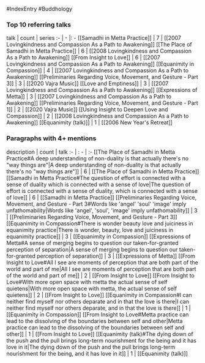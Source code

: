#IndexEntry #Buddhology

### Top 10 referring talks
talk | count | series
:- | - |: -
[[Samadhi in Metta Practice]] | 7 | [[2007 Lovingkindness and Compassion As a Path to Awakening]]
[[The Place of Samadhi in Metta Practice]] | 6 | [[2008 Lovingkindness and Compassion As a Path to Awakening]]
[[From Insight to Love]] | 6 | [[2007 Lovingkindness and Compassion As a Path to Awakening]]
[[Equanimity in Compassion]] | 4 | [[2007 Lovingkindness and Compassion As a Path to Awakening]]
[[Preliminaries Regarding Voice, Movement, and Gesture - Part 3]] | 3 | [[2020 Vajra Music]]
[[Love and Emptiness]] | 3 | [[2007 Lovingkindness and Compassion As a Path to Awakening]]
[[Expressions of Metta]] | 3 | [[2007 Lovingkindness and Compassion As a Path to Awakening]]
[[Preliminaries Regarding Voice, Movement, and Gesture - Part 1]] | 2 | [[2020 Vajra Music]]
[[Using Insight to Deepen Love and Compassion]] | 2 | [[2008 Lovingkindness and Compassion As a Path to Awakening]]
[[Equanimity (talk)]] | 1 | [[2006 New Year's Retreat]]

### Paragraphs with 4+ mentions
description | count | talk
:- | : - | :-
[[The Place of Samadhi in Metta Practice#A deep understanding of non-duality is that actually there's no "way things are"\|A deep understanding of non-duality is that actually there's no "way things are"]] | 6 | [[The Place of Samadhi in Metta Practice]]
[[Samadhi in Metta Practice#The question of effort is connected with a sense of duality which is connected with a sense of love\|The question of effort is connected with a sense of duality, which is connected with a sense of love]] | 6 | [[Samadhi in Metta Practice]]
[[Preliminaries Regarding Voice, Movement, and Gesture - Part 3#Words like 'angel' 'soul' 'image' imply unfathomability\|Words like 'angel', 'soul', 'image' imply unfathomability]] | 3 | [[Preliminaries Regarding Voice, Movement, and Gesture - Part 3]]
[[Equanimity in Compassion#There is wonder beauty love and juiciness in equanimity practice\|There is wonder, beauty, love and juiciness in equanimity practice]] | 3 | [[Equanimity in Compassion]]
[[Expressions of Metta#A sense of merging begins to question our taken-for-granted perception of separation\|A sense of merging begins to question our taken-for-granted perception of separation]] | 3 | [[Expressions of Metta]]
[[From Insight to Love#All I see are moments of perception that are both part of the world and part of me\|All I see are moments of perception that are both part of the world and part of me]] | 2 | [[From Insight to Love]]
[[From Insight to Love#With more open space with metta the actual sense of self quietens\|With more open space with metta, the actual sense of self quietens]] | 2 | [[From Insight to Love]]
[[Equanimity in Compassion#I can neither find myself nor others deparate and in that the love is there\|I can neither find myself nor others deparate, and in that the love is there]] | 1 | [[Equanimity in Compassion]]
[[From Insight to Love#Metta practice can lead to the dissolving of the boundaries between self and other\|Metta practice can lead to the dissolving of the boundaries between self and other]] | 1 | [[From Insight to Love]]
[[Equanimity (talk)#The dying down of the push and the pull brings long-term nourishment for the being and it has love in it\|The dying down of the push and the pull brings long-term nourishment for the being, and it has love in it]] | 1 | [[Equanimity (talk)]]

